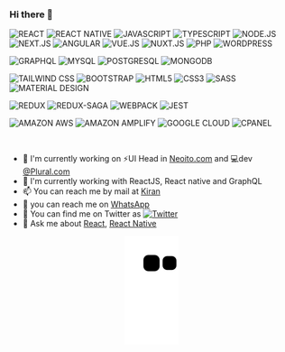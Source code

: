 ### Hi there 👋

![REACT](https://img.shields.io/badge/React-61DAFB.svg?style=for-the-badge&logo=React&logoColor=black)
![REACT NATIVE](https://img.shields.io/badge/-ReactNative-black?style=for-the-badge&logo=react)
![JAVASCRIPT](https://img.shields.io/badge/JavaScript-F7DF1E.svg?style=for-the-badge&logo=JavaScript&logoColor=black)
![TYPESCRIPT](https://img.shields.io/badge/TypeScript-3178C6.svg?style=for-the-badge&logo=TypeScript&logoColor=white)
![NODE.JS](https://img.shields.io/badge/Node.js-339933.svg?style=for-the-badge&logo=nodedotjs&logoColor=white)
![NEXT.JS](https://img.shields.io/badge/Next.js-000000.svg?style=for-the-badge&logo=nextdotjs&logoColor=white)
![ANGULAR](https://img.shields.io/badge/Angular-DD0031.svg?style=for-the-badge&logo=Angular&logoColor=white)
![VUE.JS](https://img.shields.io/badge/Vue.js-4FC08D.svg?style=for-the-badge&logo=vuedotjs&logoColor=white)
![NUXT.JS](https://img.shields.io/badge/Nuxt.js-00DC82.svg?style=for-the-badge&logo=nuxtdotjs&logoColor=white)
![PHP](https://img.shields.io/badge/PHP-777BB4.svg?style=for-the-badge&logo=PHP&logoColor=white)
![WORDPRESS](https://img.shields.io/badge/WordPress-21759B.svg?style=for-the-badge&logo=WordPress&logoColor=white)

![GRAPHQL](https://img.shields.io/badge/GraphQL-E10098.svg?style=for-the-badge&logo=GraphQL&logoColor=white)
![MYSQL](https://img.shields.io/badge/MySQL-4479A1.svg?style=for-the-badge&logo=MySQL&logoColor=white)
![POSTGRESQL](https://img.shields.io/badge/PostgreSQL-4169E1.svg?style=for-the-badge&logo=PostgreSQL&logoColor=white)
![MONGODB](https://img.shields.io/badge/MongoDB-47A248.svg?style=for-the-badge&logo=MongoDB&logoColor=white)

![TAILWIND CSS](https://img.shields.io/badge/Tailwind%20CSS-06B6D4.svg?style=for-the-badge&logo=Tailwind-CSS&logoColor=white)
![BOOTSTRAP](https://img.shields.io/badge/Bootstrap-7952B3.svg?style=for-the-badge&logo=Bootstrap&logoColor=white)
![HTML5](https://img.shields.io/badge/HTML5-E34F26.svg?style=for-the-badge&logo=HTML5&logoColor=white)
![CSS3](https://img.shields.io/badge/CSS3-1572B6.svg?style=for-the-badge&logo=CSS3&logoColor=white)
![SASS](https://img.shields.io/badge/Sass-CC6699.svg?style=for-the-badge&logo=Sass&logoColor=white)
![MATERIAL DESIGN](https://img.shields.io/badge/Material%20Design-757575.svg?style=for-the-badge&logo=Material-Design&logoColor=white)

![REDUX](https://img.shields.io/badge/Redux-764ABC.svg?style=for-the-badge&logo=Redux&logoColor=white)
![REDUX-SAGA](https://img.shields.io/badge/ReduxSaga-999999.svg?style=for-the-badge&logo=Redux-Saga&logoColor=white)
![WEBPACK](https://img.shields.io/badge/Webpack-8DD6F9.svg?style=for-the-badge&logo=Webpack&logoColor=black)
![JEST](https://img.shields.io/badge/Jest-C21325.svg?style=for-the-badge&logo=Jest&logoColor=white)

![AMAZON AWS](https://img.shields.io/badge/Amazon%20AWS-232F3E.svg?style=for-the-badge&logo=Amazon-AWS&logoColor=white)
![AMAZON AMPLIFY](https://img.shields.io/badge/AWS%20Amplify-FF9900.svg?style=for-the-badge&logo=AWS-Amplify&logoColor=white)
![GOOGLE CLOUD](https://img.shields.io/badge/Google%20Cloud-4285F4.svg?style=for-the-badge&logo=Google-Cloud&logoColor=white)
![CPANEL](https://img.shields.io/badge/cPanel-FF6C2C.svg?style=for-the-badge&logo=cPanel&logoColor=white)

<br/>

- 🔭 I'm currently working on ⚡UI Head in [Neoito.com](https://www.neoito.com/) and 💻dev [@Plural.com](https://plural.com/)
- 🌱 I'm currently working with ReactJS, React native and GraphQL
- 📫 You can reach me by mail at [Kiran](mailto:kiran.rr91@gmail.com?subject=[GitHub])
- 💬 you can reach me on [WhatsApp](https://wa.me/+917293024464)
- 🐤 You can find me on Twitter as [![Twitter](https://img.shields.io/twitter/url/https/twitter.com/Kiran_raj_r.svg?style=social&label=Follow%20Kiran)](https://twitter.com/Kiran_raj_r)
- 💬 Ask me about [React](https://reactjs.org/), [React Native](https://reactnative.dev/)

<div align="center" text-align="center" border-width="1px">
  <img align="center" src="https://github.com/art-santos/art-santos/blob/output/github-contribution-grid-snake.svg" alt="Github Snake Animation">
</div>
